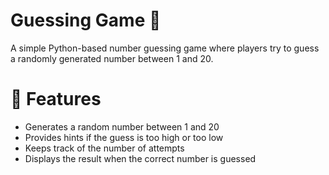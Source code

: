 # Guessing Game 🎯
A simple Python-based number guessing game where players try to guess a randomly generated number between 1 and 20.

# 🚀 Features
- Generates a random number between 1 and 20
- Provides hints if the guess is too high or too low
- Keeps track of the number of attempts
- Displays the result when the correct number is guessed
